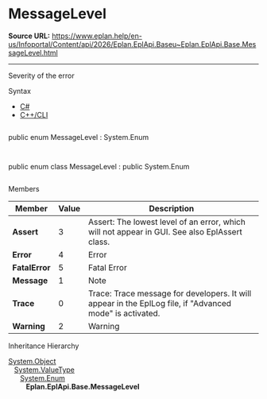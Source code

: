 # MessageLevel

**Source URL:** https://www.eplan.help/en-us/Infoportal/Content/api/2026/Eplan.EplApi.Baseu~Eplan.EplApi.Base.MessageLevel.html

---

Severity of the error

Syntax

- [C#](#i-syntax-CS)
- [C++/CLI](#i-syntax-CPP2005)

```
```
public enum MessageLevel : System.Enum
```
```

```
```
public enum class MessageLevel : public System.Enum
```
```

Members

| Member | Value | Description |
| --- | --- | --- |
| **Assert** | 3 | Assert: The lowest level of an error, which will not appear in GUI. See also EplAssert class. |
| **Error** | 4 | Error |
| **FatalError** | 5 | Fatal Error |
| **Message** | 1 | Note |
| **Trace** | 0 | Trace: Trace message for developers. It will appear in the EplLog file, if "Advanced mode" is activated. |
| **Warning** | 2 | Warning |

Inheritance Hierarchy

[System.Object](#)  
   [System.ValueType](#)  
      [System.Enum](#)  
         **Eplan.EplApi.Base.MessageLevel**
